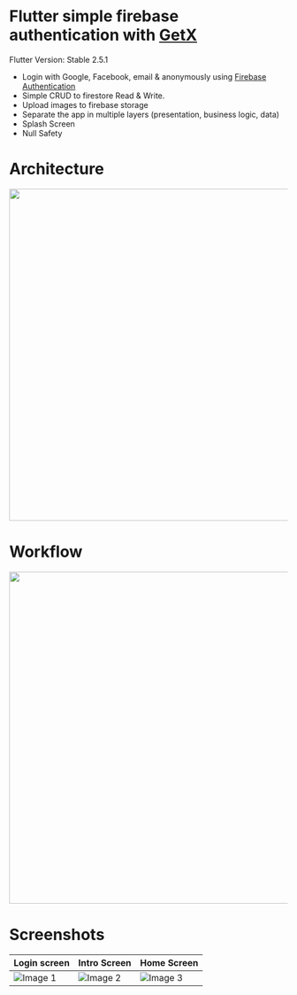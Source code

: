 # Flutter simple firebase authentication with [GetX](https://pub.dev/packages/get)

Flutter Version: Stable 2.5.1

- Login with Google, Facebook, email & anonymously using [Firebase Authentication](https://firebase.google.com/products/auth)
- Simple CRUD to firestore Read & Write.
- Upload images to firebase storage
- Separate the app in multiple layers (presentation, business logic, data)
- Splash Screen
- Null Safety

# Architecture

<img src="https://github.com/Yayo-Arellano/flutter_simple_firebase_auth/blob/master/screenshots/Architecture.png?raw=true" width="600">

# Workflow

<img src="https://github.com/Yayo-Arellano/flutter_simple_firebase_auth/blob/master/screenshots/Workflow.png?raw=true" width="600">

# Screenshots

| Login screen | Intro Screen | Home Screen |
| ---------------- | --------------------- | --------------------- |
| ![Image 1](https://github.com/Yayo-Arellano/flutter_simple_firebase_auth/blob/master/screenshots/Image%201.png?raw=true) |![Image 2](https://github.com/Yayo-Arellano/flutter_simple_firebase_auth/blob/master/screenshots/Image%202.png?raw=true) |![Image 3](https://github.com/Yayo-Arellano/flutter_simple_firebase_auth/blob/master/screenshots/Image%203.png?raw=true) |
